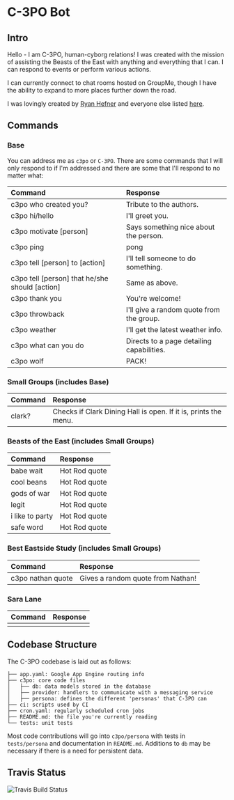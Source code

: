 # C-3PO Bot

## Intro

Hello - I am C-3PO, human-cyborg relations!  I was created with the mission of assisting the Beasts of the East with anything and everything that I can. I can respond to events or perform various actions.

I can currently connect to chat rooms hosted on GroupMe, though I have the ability to expand to more places further down the road.

I was lovingly created by [Ryan Hefner](http://r.hefner1.com) and everyone else listed [here](https://github.com/rhefner1/c3po/graphs/contributors).

## Commands
### Base

You can address me as `c3po` or `C-3PO`. There are some commands that I will only respond to if I'm addressed and there are some that I'll respond to no matter what:

| Command                                        | Response                                  |
|:-----------------------------------------------|:------------------------------------------|
| c3po who created you?                          | Tribute to the authors.                   |
| c3po hi/hello                                  | I'll greet you.                           |
| c3po motivate [person]                         | Says something nice about the person.     |
| c3po ping                                      | pong                                      |
| c3po tell [person] to [action]                 | I'll tell someone to do something.        |
| c3po tell [person] that he/she should [action] | Same as above.                            |
| c3po thank you                                 | You're welcome!                           |
| c3po throwback                                 | I'll give a random quote from the group.  |
| c3po weather                                   | I'll get the latest weather info.         |
| c3po what can you do                           | Directs to a page detailing capabilities. |
| c3po wolf                                      | PACK!                                     |

### Small Groups (includes Base)
| Command | Response                                                        |
|:--------|:----------------------------------------------------------------|
| clark?  | Checks if Clark Dining Hall is open. If it is, prints the menu. |

### Beasts of the East (includes Small Groups)
| Command         | Response      |
|:----------------|:--------------|
| babe wait       | Hot Rod quote |
| cool beans      | Hot Rod quote |
| gods of war     | Hot Rod quote |
| legit           | Hot Rod quote |
| i like to party | Hot Rod quote |
| safe word       | Hot Rod quote |

### Best Eastside Study (includes Small Groups)
| Command           | Response                          |
|:------------------|:----------------------------------|
| c3po nathan quote | Gives a random quote from Nathan! |

### Sara Lane
| Command | Response |
|:--------|:---------|
|         |          |

## Codebase Structure
The C-3PO codebase is laid out as follows:

```
├── app.yaml: Google App Engine routing info
├── c3po: core code files
│   ├── db: data models stored in the database
│   ├── provider: handlers to communicate with a messaging service
│   ├── persona: defines the different 'personas' that C-3PO can
├── ci: scripts used by CI
├── cron.yaml: regularly scheduled cron jobs
├── README.md: the file you're currently reading
└── tests: unit tests
```

Most code contributions will go into `c3po/persona` with tests in `tests/persona` and documentation in `README.md`. Additions to `db` may be necessary if there is a need for persistent data.

## Travis Status
![Travis Build Status](https://api.travis-ci.org/rhefner1/c3po.svg)
